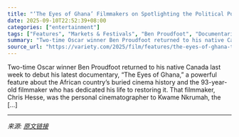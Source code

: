 ```yaml
---
title: "‘The Eyes of Ghana’ Filmmakers on Spotlighting the Political Power of Cinema: ‘We Can Keep the Torch of Truth Burning’"
date: 2025-09-10T22:52:39+08:00
categories: ["entertainment"]
tags: ["Features", "Markets & Festivals", "Ben Proudfoot", "Documentaries to Watch", "Higher Ground", "The Eyes of Ghana"]
summary: "Two-time Oscar winner Ben Proudfoot returned to his native Canada last week to debut his latest documentary, “The Eyes of Ghana,” a powerful feature about the African country’s buried cinema history a"
source_url: "https://variety.com/2025/film/features/the-eyes-of-ghana-tiff-cinema-political-power-1236512635/"
---
```


Two-time Oscar winner Ben Proudfoot returned to his native Canada last week to debut his latest documentary, “The Eyes of Ghana,” a powerful feature about the African country’s buried cinema history and the 93-year-old filmmaker who has dedicated his life to restoring it. That filmmaker, Chris Hesse, was the personal cinematographer to Kwame Nkrumah, the [&#8230;]

---

*来源: [原文链接](https://variety.com/2025/film/features/the-eyes-of-ghana-tiff-cinema-political-power-1236512635/)*
